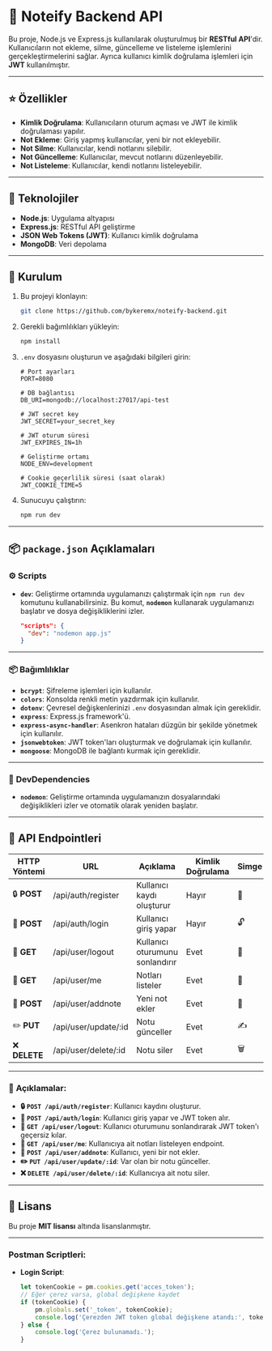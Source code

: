 # :notebook_with_decorative_cover: **Noteify Backend API**

Bu proje, Node.js ve Express.js kullanılarak oluşturulmuş bir **RESTful API**'dir. Kullanıcıların not ekleme, silme, güncelleme ve listeleme işlemlerini gerçekleştirmelerini sağlar. Ayrıca kullanıcı kimlik doğrulama işlemleri için **JWT** kullanılmıştır.

---

## :star: **Özellikler**
- **Kimlik Doğrulama**: Kullanıcıların oturum açması ve JWT ile kimlik doğrulaması yapılır.
- **Not Ekleme**: Giriş yapmış kullanıcılar, yeni bir not ekleyebilir.
- **Not Silme**: Kullanıcılar, kendi notlarını silebilir.
- **Not Güncelleme**: Kullanıcılar, mevcut notlarını düzenleyebilir.
- **Not Listeleme**: Kullanıcılar, kendi notlarını listeleyebilir.

---

## :wrench: **Teknolojiler**
- **Node.js**: Uygulama altyapısı
- **Express.js**: RESTful API geliştirme
- **JSON Web Tokens (JWT)**: Kullanıcı kimlik doğrulama
- **MongoDB**: Veri depolama

---

## :floppy_disk: **Kurulum**

1. Bu projeyi klonlayın:
    ```bash
    git clone https://github.com/bykeremx/noteify-backend.git
    ```

2. Gerekli bağımlılıkları yükleyin:
    ```bash
    npm install
    ```

3. `.env` dosyasını oluşturun ve aşağıdaki bilgileri girin:
    ```env
    # Port ayarları
    PORT=8080

    # DB bağlantısı
    DB_URI=mongodb://localhost:27017/api-test

    # JWT secret key
    JWT_SECRET=your_secret_key

    # JWT oturum süresi
    JWT_EXPIRES_IN=1h

    # Geliştirme ortamı
    NODE_ENV=development

    # Cookie geçerlilik süresi (saat olarak)
    JWT_COOKIE_TIME=5
    ```

4. Sunucuyu çalıştırın:
    ```bash
    npm run dev
    ```

---

## :package: **`package.json` Açıklamaları**

### :gear: **Scripts**
- **`dev`**: Geliştirme ortamında uygulamanızı çalıştırmak için `npm run dev` komutunu kullanabilirsiniz. Bu komut, **`nodemon`** kullanarak uygulamanızı başlatır ve dosya değişikliklerini izler.
    ```json
    "scripts": {
      "dev": "nodemon app.js"
    }
    ```

---

### :package: **Bağımlılıklar**

- **`bcrypt`**: Şifreleme işlemleri için kullanılır.
- **`colors`**: Konsolda renkli metin yazdırmak için kullanılır.
- **`dotenv`**: Çevresel değişkenlerinizi `.env` dosyasından almak için gereklidir.
- **`express`**: Express.js framework'ü.
- **`express-async-handler`**: Asenkron hataları düzgün bir şekilde yönetmek için kullanılır.
- **`jsonwebtoken`**: JWT token'ları oluşturmak ve doğrulamak için kullanılır.
- **`mongoose`**: MongoDB ile bağlantı kurmak için gereklidir.

---

### :construction_worker: **DevDependencies**
- **`nodemon`**: Geliştirme ortamında uygulamanızın dosyalarındaki değişiklikleri izler ve otomatik olarak yeniden başlatır.

---

## :scroll: **API Endpointleri**

| **HTTP Yöntemi** | **URL**                    | **Açıklama**                   | **Kimlik Doğrulama** | **Simge** |
|------------------|----------------------------|--------------------------------|----------------------|-----------|
| :lock: **POST**   | /api/auth/register         | Kullanıcı kaydı oluşturur      | Hayır                | :key: |
| :key: **POST**    | /api/auth/login            | Kullanıcı giriş yapar         | Hayır                | :unlock: |
| :door: **GET**    | /api/user/logout           | Kullanıcı oturumunu sonlandırır| Evet                 | :door: |
| :notebook_with_decorative_cover: **GET** | /api/user/me               | Notları listeler               | Evet                 | :memo: |
| :page_facing_up: **POST**  | /api/user/addnote          | Yeni not ekler                 | Evet                 | :page_with_curl: |
| :pencil2: **PUT**  | /api/user/update/:id       | Notu günceller                 | Evet                 | :writing_hand: |
| :x: **DELETE**     | /api/user/delete/:id       | Notu siler                     | Evet                 | :wastebasket: |

---

### :memo: **Açıklamalar:**
- **:lock: `POST /api/auth/register`**: Kullanıcı kaydını oluşturur.
- **:key: `POST /api/auth/login`**: Kullanıcı giriş yapar ve JWT token alır.
- **:door: `GET /api/user/logout`**: Kullanıcı oturumunu sonlandırarak JWT token'ı geçersiz kılar.
- **:notebook_with_decorative_cover: `GET /api/user/me`**: Kullanıcıya ait notları listeleyen endpoint.
- **:page_facing_up: `POST /api/user/addnote`**: Kullanıcı, yeni bir not ekler.
- **:pencil2: `PUT /api/user/update/:id`**: Var olan bir notu günceller.
- **:x: `DELETE /api/user/delete/:id`**: Kullanıcıya ait notu siler.

---

## :closed_lock_with_key: **Lisans**
Bu proje **MIT lisansı** altında lisanslanmıştır.

---

### **Postman Scriptleri:**

- **Login Script**:
  ```js
  let tokenCookie = pm.cookies.get('acces_token');
  // Eğer çerez varsa, global değişkene kaydet
  if (tokenCookie) {
      pm.globals.set('_token', tokenCookie);
      console.log('Çerezden JWT token global değişkene atandı:', tokenCookie);
  } else {
      console.log('Çerez bulunamadı.');
  }
